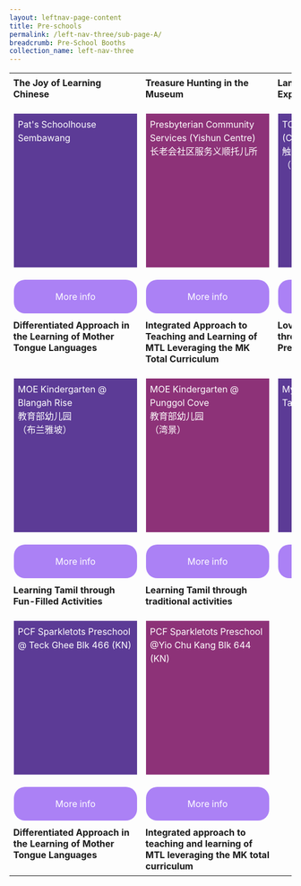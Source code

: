 ```yaml
---
layout: leftnav-page-content
title: Pre-schools
permalink: /left-nav-three/sub-page-A/
breadcrumb: Pre-School Booths
collection_name: left-nav-three
---
```


<style>
.tdHead{
 vertical-align: top;
 padding: 7px;
   
 
}

    .bottomBoxOdd {
        background-color: #5c3b96;
        padding: 7px;
        color: #ffffff;
        height: 260px;
        line-height: 1.5rem !important;
        font-size: 16px !important;
    }

    .bottomBoxEven {
        background-color: #8d3278;
        padding: 7px;
        color: #ffffff;
        height: 260px;
        line-height: 1.5rem !important;
        font-size: 16px !important;
    }
.baseTD{
width:25%
}
 
.btnInfo {
    background: #ab81f5;
    color: #fff !important;
    display: block;
    padding: 20px 10px;
    text-align: center;
    text-decoration: none !important;
    width: 200px;
    border-radius: 20px !important;  
}
.btnInfo {
    -webkit-border-radius: 20px;
    -moz-border-radius: 20px;
    -ms-border-radius: 20px;
    -o-border-radius: 20px;
}
.btnInfo:hover {
    background: #583399;
}
</style>
<table style="width:100%;" cellspacing="20" cellpadding="20">

<tr>
  <td class="baseTD tdHead">
   <b>The Joy of Learning Chinese</b><br>
  </td>
  <td class="baseTD tdHead"> <b> Treasure Hunting in the Museum</b><br>
  </td>
  <td class="baseTD tdHead"> <b>Language Alive – The Experiential Approach </b><br>
  </td>
  <td class="baseTD tdHead"><b>Exploring Chinese Cultural Arts- : Chinese Opera</b><br>
  </td>
</tr>
<tr>
<td class="baseTD ">
  <p class="bottomBoxOdd"> Pat's Schoolhouse Sembawang </p></td>
 
<td class="baseTD ">
   <p class="bottomBoxEven"> Presbyterian Community Services (Yishun Centre)<br>长老会社区服务义顺托儿所 </p> </td>
 
<td class="baseTD ">
 <p class="bottomBoxOdd">TOUCH Child Care (Clementi)<br>触爱托儿中心<br>（金文泰）
</p></td>
<td class="baseTD">
 <p class="bottomBoxEven"> EtonHouse Zhong Hua Pre-School<br>伊顿中华幼儿园
</p> 
</td>
</tr>
  <tr>
    <td> 
	    <a href="https://event-reg.biz/Registration/MTLSSynopsis?Session=PS1C"  class="btnInfo">More info</a>
    </td>
    <td> 
		<a href="https://event-reg.biz/Registration/MTLSSynopsis?Session=PS2C"  class="btnInfo">More info</a>
    </td>
    <td>
	    <a href="https://event-reg.biz/Registration/MTLSSynopsis?Session=PS3C"  class="btnInfo">More info</a>
    </td>
    <td>
   	    <a href="https://event-reg.biz/Registration/MTLSSynopsis?Session=PS4C"  class="btnInfo">More info</a>
    </td>
  </tr>
  <tr>
  <td class="baseTD tdHead">
   <b>Differentiated Approach in the Learning of Mother Tongue Languages</b><br>
  </td>
  <td class="baseTD tdHead"> <b> Integrated Approach to Teaching and Learning of MTL Leveraging the MK Total Curriculum</b><br>
  </td>
  <td class="baseTD tdHead"> <b>Love Our Malay Languages through the Past and Present Games</b><br>
  </td>
  <td class="baseTD tdHead"><b>Language in the Wild</b><br>
  </td>
</tr>
<tr>
<td class="baseTD ">
  <p class="bottomBoxOdd"> MOE Kindergarten @ Blangah Rise<br>教育部幼儿园<br>（布兰雅坡）</p></td>
 
<td class="baseTD ">
   <p class="bottomBoxEven"> MOE Kindergarten @ Punggol Cove<br>教育部幼儿园<br>（湾景）</p> </td>
 
<td class="baseTD ">
 <p class="bottomBoxOdd">My First Skool at Blk 803 Tampines
</p></td>
<td class="baseTD">
 <p class="bottomBoxEven">PCF Sparkletots Preschool @ Tampines Central Blk 725 (DS)
</p> 
</td>
</tr>
  <tr>
    <td> 
	    <a href="https://event-reg.biz/Registration/MTLSSynopsis?Session=PS9C"  class="btnInfo">More info</a>
    </td>
    <td> 
		<a href="https://event-reg.biz/Registration/MTLSSynopsis?Session=PS10C"  class="btnInfo">More info</a>
    </td>
    <td>
	    <a href="https://event-reg.biz/Registration/MTLSSynopsis?Session=PS5M"  class="btnInfo">More info</a>
    </td>
    <td>
   	    <a href="https://event-reg.biz/Registration/MTLSSynopsis?Session=PS6M"  class="btnInfo">More info</a>
    </td>
  </tr>
  <tr>
  <td class="baseTD tdHead"> <b>Learning Tamil through Fun-Filled Activities</b><br>
  </td>
  <td class="baseTD tdHead"><b>Learning Tamil through traditional activities</b><br>
  </td>
</tr>
<tr>
<td class="baseTD ">
 <p class="bottomBoxOdd">PCF Sparkletots Preschool @ Teck Ghee Blk 466 (KN)
</p></td>
<td class="baseTD">
 <p class="bottomBoxEven">PCF Sparkletots Preschool @Yio Chu Kang Blk 644 (KN)
</p> 
</td>
</tr>
  <tr>
    <td>
	    <a href="https://event-reg.biz/Registration/MTLSSynopsis?Session=PS7T"  class="btnInfo">More info</a>
    </td>
    <td>
   	    <a href="https://event-reg.biz/Registration/MTLSSynopsis?Session=PS8T"  class="btnInfo">More info</a>
    </td>
  </tr>
  <tr>
  <td class="baseTD tdHead">
   <b>Differentiated Approach in the Learning of Mother Tongue Languages</b><br>
  </td>
  <td class="baseTD tdHead"> <b>Integrated approach to teaching and learning of MTL leveraging the MK total curriculum</b><br>
  </td>
</tr>
</table> 
